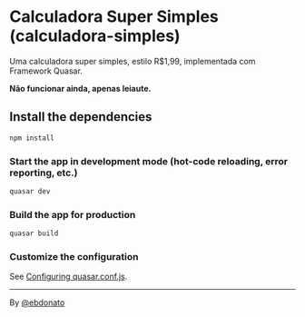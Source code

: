# Calculadora Super Simples (calculadora-simples)

Uma calculadora super simples, estilo R\$1,99, implementada com Framework Quasar.

**Não funcionar ainda, apenas leiaute.**

## Install the dependencies

```bash
npm install
```

### Start the app in development mode (hot-code reloading, error reporting, etc.)

```bash
quasar dev
```

### Build the app for production

```bash
quasar build
```

### Customize the configuration

See [Configuring quasar.conf.js](https://quasar.dev/quasar-cli/quasar-conf-js).

---

By [@ebdonato](https://www.linkedin.com/in/ebdonato/)
